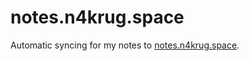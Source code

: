 # notes.n4krug.space
Automatic syncing for my notes to [notes.n4krug.space](https://notes.n4krug.space).
